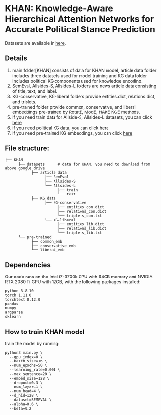 # KHAN: Knowledge-Aware Hierarchical Attention Networks for Accurate Political Stance Prediction

Datasets are available in [here](https://drive.google.com/drive/folders/1K4yDq93t5qUQqe_VzccejofWe3EjYSsf?usp=sharing).

## Details
1. main folder[KHAN] consists of data for KHAN model, article data folder includes three datasets used for model training and KG data folder includes political KG components used for knowledge encoding.
2. SemEval, Allsides-S, Allsides-L folders are news article data consisting of title, text, and label.
3. KG-conservative, KG-liberal folders provide entities.dict, relations.dict, and triplets.
4. pre-trained folder provide common, conservative, and liberal embeddings pre-trained by RotatE, ModE, HAKE KGE methods.
5. if you need train data for Allside-S, Allsides-L datasets, you can click [here](https://drive.google.com/drive/u/2/folders/1ksV0PUncXyBnEHGPB4H4mae2ybXX3Ch0)
6. if you need political KG data, you can click [here](https://drive.google.com/drive/u/2/folders/14EgeI1RdSTccETqRgDd36writP6lUu1R)
7. if you need pre-trained KG embeddings, you can click [here](https://drive.google.com/drive/u/2/folders/14EgeI1RdSTccETqRgDd36writP6lUu1R)

## File structure:
```
├── KHAN
      ├── datasets      # data for KHAN, you need to download from above google drive
            ├── article data
                  ├── SemEval
                  ├── Allsides-S
                  └── Allsides-L
                        ├── train
                        └── test
            ├── KG data
                  ├── KG-conservative
                        ├── entities_con.dict
                        ├── relations_con.dict
                        └── triplets_con.txt
                  └── KG-liberal
                        ├── entities_lib.dict
                        ├── relations_lib.dict
                        └── triplets_lib.txt
      └── pre-trained
            ├── common_emb
            ├── conservative_emb
            └── liberal_emb

```

## Dependencies
Our code runs on the Intel i7-9700k CPU with 64GB memory and NVIDIA RTX 2080 Ti GPU with 12GB, with the following packages installed:
```
python 3.8.10
torch 1.11.0
torchtext 0.12.0
pandas
numpy
argparse
sklearn
```

## How to train KHAN model
train the model by running:
```
python3 main.py \
  --gpu_index=0 \
  --batch_size=16 \
  --num_epochs=50 \
  --learning_rate=0.001 \
  --max_sentence=20 \
  --embed_size=128 \
  --dropout=0.3 \
  --num_layer=1 \
  --num_head=4 \
  --d_hid=128 \
  --dataset=SEMEVAL \
  --alpha=0.6 \
  --beta=0.2
```

